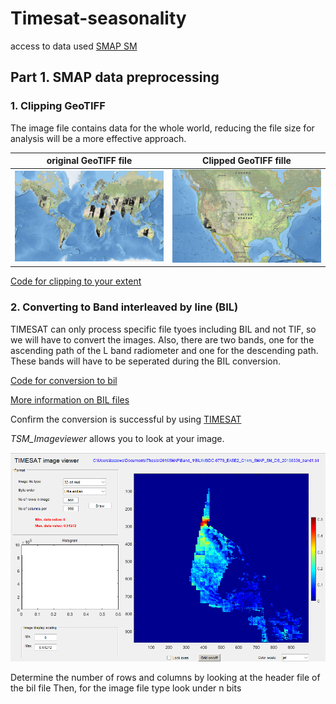 # Timesat-seasonality

access to data used
[SMAP SM](https://nsidc.org/data/nsidc-0779/versions/1)

## Part 1. SMAP data preprocessing

### 1. Clipping GeoTIFF
The image file contains data for the whole world, reducing the file size for analysis will be a more effective approach.

original GeoTIFF file           |  Clipped GeoTIFF fille
:-------------------------:|:-------------------------:
![](images/OriginalTIFSMAP.png)  |  ![](images/clippedtifCA.png)

[Code for clipping to your extent](src-code/cliptif.py)

### 2. Converting to Band interleaved by line (BIL)
TIMESAT can only process specific file tyoes including BIL and not TIF, so we will have to convert the images. 
Also, there are two bands, one for the ascending path of the L band radiometer and one for the descending path.
These bands will have to be seperated during the BIL conversion. 

[Code for conversion to bil](src-code/TifToBILSMAP.py)

[More information on BIL files](https://desktop.arcgis.com/en/arcmap/latest/manage-data/raster-and-images/bil-bip-and-bsq-raster-files.htm)

Confirm the conversion is successful by using [TIMESAT](https://web.nateko.lu.se/timesat/timesat.asp)

 *TSM_Imageviewer* allows you to look at your image.

![](images/BILTSMimageViewSMAP.png)

 Determine the number of rows and columns by looking at the header file of the bil file
Then, for the image file type look under n bits

